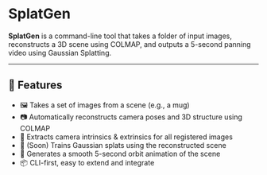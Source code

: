 # SplatGen

**SplatGen** is a command-line tool that takes a folder of input images, reconstructs a 3D scene using COLMAP, and outputs a 5-second panning video using Gaussian Splatting.

---

## 🚀 Features

- 🖼️ Takes a set of images from a scene (e.g., a mug)
- 📷 Automatically reconstructs camera poses and 3D structure using COLMAP
- 🎯 Extracts camera intrinsics & extrinsics for all registered images
- 🧠 (Soon) Trains Gaussian splats using the reconstructed scene
- 🎥 Generates a smooth 5-second orbit animation of the scene
- 📦 CLI-first, easy to extend and integrate

